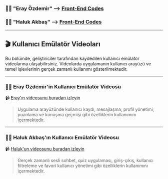 ### 🧑‍💻 "Eray Özdemir" --> [Front-End Codes](https://github.com/halukakbash/TalkApp/tree/main/Eray%20%C3%96zdemir%20FRONT-END%20KODLAR)

### 🧑‍💻 "Haluk Akbaş" --> [Front-End Codes](https://github.com/halukakbash/TalkApp/tree/main/Haluk%20Akba%C5%9F%20FRONT-END%20KODLAR)

----------------------------------------------------------------------------------

## 🎬 Kullanıcı Emülatör Videoları

Bu bölümde, geliştiriciler tarafından kaydedilen kullanıcı emülatör videolarına ulaşabilirsiniz. Videolarda uygulamanın kullanıcı arayüzü ve temel işlevlerinin gerçek zamanlı kullanımı gösterilmektedir.

---

### 👨‍💻 Eray Özdemir'in Kullanıcı Emülatör Videosu

📹 [Eray'ın videosunu buradan izleyin](https://www.youtube.com/watch?v=Y72MEibr0NQ)

> Uygulama arayüzünde kullanıcı kaydı, mesajlaşma, profil yönetimi, puanlama ve konuşma geçmişi gibi özelliklerin kullanımını içermektedir.

---

### 👨‍💻 Haluk Akbaş'ın Kullanıcı Emülatör Videosu

📹 [Haluk'un videosunu buradan izleyin](https://www.youtube.com/watch?v=PcivKTHGCmg&t=3s&ab_channel=halukakbash)

> Gerçek zamanlı sesli sohbet, quiz uygulaması, giriş-çıkış, kullanıcı filtreleme ve favori kullanıcı yönetimi gibi özelliklerin kullanımını içermektedir.


